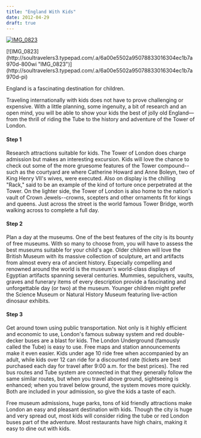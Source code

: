 ```yaml
---
title: "England With Kids"
date: 2012-04-29
draft: true
---
```


[![IMG_0823](https://soultravelers3.typepad.com/.a/6a00e5502a95078833016765df3996970b-200wi "IMG_0823")](http://soultravelers3.typepad.com/.a/6a00e5502a95078833016765df3996970b-pi)

<!--more--> [![IMG_0823](http://soultravelers3.typepad.com/.a/6a00e5502a95078833016304ec1b7a970d-800wi "IMG_0823")](http://soultravelers3.typepad.com/.a/6a00e5502a95078833016304ec1b7a970d-pi)  
  

[](http://traveltips.usatoday.com/DM-Resize/photos.demandstudios.com/90/47/fotolia_7506213_XS.jpg?w=600&h=600&keep_ratio=1 "How to Travel to England With Kids")

England is a fascinating destination for children.

Traveling internationally with kids does not have to prove challenging or expensive. With a little planning, some ingenuity, a bit of research and an open mind, you will be able to show your kids the best of jolly old England—from the thrill of riding the Tube to the history and adventure of the Tower of London.

#### Step 1

Research attractions suitable for kids. The Tower of London does charge admission but makes an interesting excursion. Kids will love the chance to check out some of the more gruesome features of the Tower compound--such as the courtyard are where Catherine Howard and Anne Boleyn, two of King Henry VII's wives, were executed. Also on display is the chilling "Rack," said to be an example of the kind of torture once perpetrated at the Tower. On the lighter side, the Tower of London is also home to the nation's vault of Crown Jewels--crowns, scepters and other ornaments fit for kings and queens. Just across the street is the world famous Tower Bridge, worth walking across to complete a full day.

#### Step 2

Plan a day at the museums. One of the best features of the city is its bounty of free museums. With so many to choose from, you will have to assess the best museums suitable for your child's age. Older children will love the British Museum with its massive collection of sculpture, art and artifacts from almost every era of ancient history. Especially compelling and renowned around the world is the museum's world-class displays of Egyptian artifacts spanning several centuries. Mummies, sepulchers, vaults, graves and funerary items of every description provide a fascinating and unforgettable day (or two) at the museum. Younger children might prefer the Science Museum or Natural History Museum featuring live-action dinosaur exhibits.

#### Step 3

Get around town using public transportation. Not only is it highly efficient and economic to use, London's famous subway system and red double-decker buses are a blast for kids. The London Underground (famously called the Tube) is easy to use. Free maps and station announcements make it even easier. Kids under age 10 ride free when accompanied by an adult, while kids over 12 can ride for a discounted rate (tickets are best purchased each day for travel after 9:00 a.m. for the best prices). The red bus routes and Tube system are connected in that they generally follow the same similar routes, but when you travel above ground, sightseeing is enhanced; when you travel below ground, the system moves more quickly. Both are included in your admission, so give the kids a taste of each.  
  
Free museum admissions, huge parks, tons of kid friendly attractions make London an easy and pleasant destination with kids. Though the city is huge and very spread out, most kids will consider riding the tube or red London buses part of the adventure. Most restaurants have high chairs, making it easy to dine out with kids.
